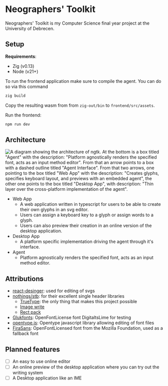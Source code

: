 # Neographers' Toolkit

Neographers' Toolkit is my Computer Science final year project at the University of Debrecen.

## Setup

**Requirements**:
- Zig (v0.13)
- Node (v21+)

To run the frontend application make sure to compile the agent.
You can do so via this command 
```bash
zig build
```

Copy the resulting wasm from from `zig-out/bin` to `frontend/src/assets`.

Run the frontend:
```bash
npm run dev
```

## Architecture

![A diagram showing the architecture of ngtk. At the bottom is a box titled "Agent" with the description: "Platform agnostically renders the specified font, acts as an input method editor". From that an arrow points to a box with a dashed outline titled "Agent Interface". From that two arrows, one pointing to the box titled "Web App" with the description: "Creates glyphs, specifies keyboard layout, and previews with an embedded agent", the other one points to the box titled "Desktop App", with description: "Thin layer over the cross-platform implementation of the agent".](docs/imgs/ngtk_architecture.png "Architecture")

- Web App
    - A web application written in typescript for users to be able to create their own glyphs in an svg editor.
    - Users can assign a keyboard key to a glyph or assign words to a glyph.
    - Users can also preview their creation in an online version of the desktop application.
- Desktop App
    - A platform specific implementation driving the agent through it's interface.
- Agent
    - Platform agnostically renders the specified font, acts as an input method editor.

## Attributions
- [react-desinger](https://github.com/react-designer/react-designer): used for editing of svgs
- [nothings/stb](https://github.com/nothings/stb): for their excellent single header libraries
    - [TrueType](https://github.com/nothings/stb/blob/master/stb_truetype.h): the only thing that makes this project possible
    - [Image write](https://github.com/nothings/stb/blob/master/stb_image_write.h)
    - [Rect pack](https://github.com/nothings/stb/blob/master/stb_rect_pack.h)
- [Glukfonts](https://www.glukfonts.pl): OpenFontLi­cense font DigitaltsLime for testing
- [opentype.js](https://github.com/opentypejs/opentype.js): Opentype javascript library allowing editing of font files
- [FiraSans](https://github.com/mozilla/Fira): OpenFontLicensed font from the Mozilla Foundation, used as a fallback font 

## Planned features
- [ ] An easy to use online editor
- [ ] An online preview of the desktop application where you can try out the writing system
- [ ] A Desktop application like an IME